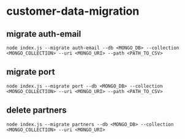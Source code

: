 # customer-data-migration

## migrate auth-email

`node index.js --migrate auth-email --db <MONGO_DB> --collection <MONGO_COLLECTION> --uri <MONGO_URI> --path <PATH_TO_CSV>`

## migrate port

`node index.js --migrate port --db <MONGO_DB> --collection <MONGO_COLLECTION> --uri <MONGO_URI> --path <PATH_TO_CSV>`

## delete partners

`node index.js --migrate partners --db <MONGO_DB> --collection <MONGO_COLLECTION> --uri <MONGO_URI>`
